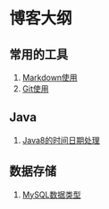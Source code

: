 # 博客大纲
## 常用的工具
1. [Markdown使用](./_posts/2019-06-12-程序员喜爱的文本文档Markdown格式.md)
2. [Git使用](./_posts/2019-06-23-Git常用操作.md)

## Java
1. [Java8的时间日期处理](./_posts/2019-08-10-Java8的日期处理.md)

## 数据存储
1. [MySQL数据类型](./_posts/2019-06-30-MySQL数据类型概览.md)